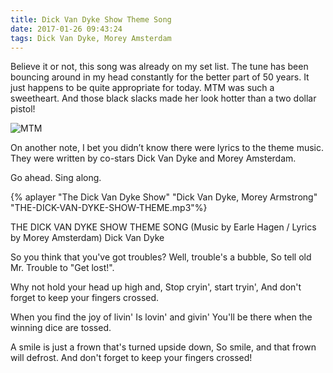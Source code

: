 ```yaml
---
title: Dick Van Dyke Show Theme Song
date: 2017-01-26 09:43:24
tags: Dick Van Dyke, Morey Amsterdam
---
```

Believe it or not, this song was already on my set list. The tune has been bouncing around in my head constantly for the better part of 50 years. It just happens to be quite appropriate for today. MTM was such a sweetheart. And those black slacks made her look hotter than a two dollar pistol!

![MTM](MTM.jpg)

On another note, I bet you didn’t know there were lyrics to the theme music. They were written by co-stars Dick Van Dyke and Morey Amsterdam.

Go ahead. Sing along.

{% aplayer "The Dick Van Dyke Show" "Dick Van Dyke, Morey Armstrong" "THE-DICK-VAN-DYKE-SHOW-THEME.mp3"%}

THE DICK VAN DYKE SHOW THEME SONG
(Music by Earle Hagen / Lyrics by Morey Amsterdam)
Dick Van Dyke


So you think that you've got troubles?
Well, trouble's a bubble,
So tell old Mr. Trouble to "Get lost!".

Why not hold your head up high and,
Stop cryin', start tryin',
And don't forget to keep your fingers crossed.

When you find the joy of livin'
Is lovin' and givin'
You'll be there when the winning dice are tossed.

A smile is just a frown that's turned upside down,
So smile, and that frown will defrost.
And don't forget to keep your fingers crossed!
